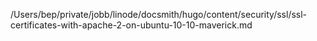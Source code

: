 /Users/bep/private/jobb/linode/docsmith/hugo/content/security/ssl/ssl-certificates-with-apache-2-on-ubuntu-10-10-maverick.md